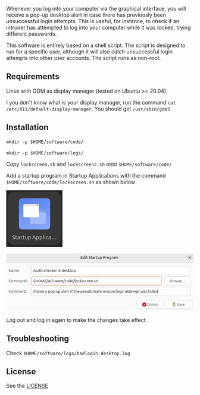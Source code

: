 Whenever you log into your computer via the graphical interface, you will receive a pop-up desktop alert in case there has previously been unsuccessful login attempts. This is useful, for instance, to check if an intruder has attempted to log into your computer while it was locked, trying different passwords.

This software is entirely based on a shell script. The script is designed to run for a specific user, although it will also catch unsuccessful login attempts into other user accounts. The script runs as non-root.

## Requirements

Linux with GDM as display manager
(tested on Ubuntu >= 20.04)

I you don't know what is your display manager, run the command `cat /etc/X11/default-display-manager`. You should get `/usr/sbin/gdm3`

## Installation

```
mkdir -p $HOME/software/code/
```

```
mkdir -p $HOME/software/logs/
```

Copy `lockscreen.sh` and `lockscreen2.sh` onto `$HOME/software/code/`

Add a startup program in Startup Applications with the command `$HOME/software/code/lockscreen.sh` as shown below

![startup applications app](startup_applications.jpg)

![Adding a startup program](adding.jpg)

Log out and log in again to make the changes take effect.

## Troubleshooting

Check `$HOME/software/logs/badlogin_desktop.log`

## License

See the [LICENSE](LICENSE)